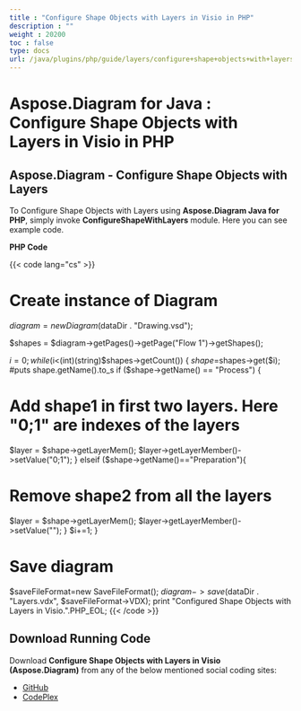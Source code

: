 ```yaml
---
title : "Configure Shape Objects with Layers in Visio in PHP" 
description : "" 
weight : 20200 
toc : false
type: docs
url: /java/plugins/php/guide/layers/configure+shape+objects+with+layers+in+visio+in+php/
---
```


# Aspose.Diagram for Java : Configure Shape Objects with Layers in Visio in PHP


## Aspose.Diagram - Configure Shape Objects with Layers

To Configure Shape Objects with Layers using **Aspose.Diagram Java for PHP**, simply invoke **ConfigureShapeWithLayers** module. Here you can see example code.

**PHP Code**

{{< code lang="cs" >}}
# Create instance of Diagram
$diagram = new Diagram($dataDir . "Drawing.vsd");

$shapes = $diagram->getPages()->getPage("Flow 1")->getShapes();

$i = 0;
while ($i<(int)(string)$shapes->getCount()) {
$shape=$shapes->get($i);
#puts shape.getName().to_s
if ($shape->getName() == "Process") {
# Add shape1 in first two layers. Here "0;1" are indexes of the layers
$layer = $shape->getLayerMem();
$layer->getLayerMember()->setValue("0;1");
}
elseif ($shape->getName()=="Preparation"){
# Remove shape2 from all the layers
$layer = $shape->getLayerMem();
$layer->getLayerMember()->setValue("");
}
$i+=1;
}

# Save diagram
$saveFileFormat=new SaveFileFormat();
$diagram->save($dataDir . "Layers.vdx", $saveFileFormat->VDX);
print "Configured Shape Objects with Layers in Visio.".PHP_EOL;
{{< /code >}}

## Download Running Code

Download **Configure Shape Objects with Layers in Visio (Aspose.Diagram)** from any of the below mentioned social coding sites:

*   [GitHub](https://github.com/asposediagram/Aspose.Diagram-for-Java/blob/master/Plugins/Aspose_Diagram_Java_for_PHP/src/aspose/diagram/WorkingwithLayers/ConfigureShapeWithLayers.php)
*   [CodePlex](https://asposediagramjavaphp.codeplex.com/SourceControl/latest#src/aspose/diagram/WorkingwithLayers/ConfigureShapeWithLayers.php)

